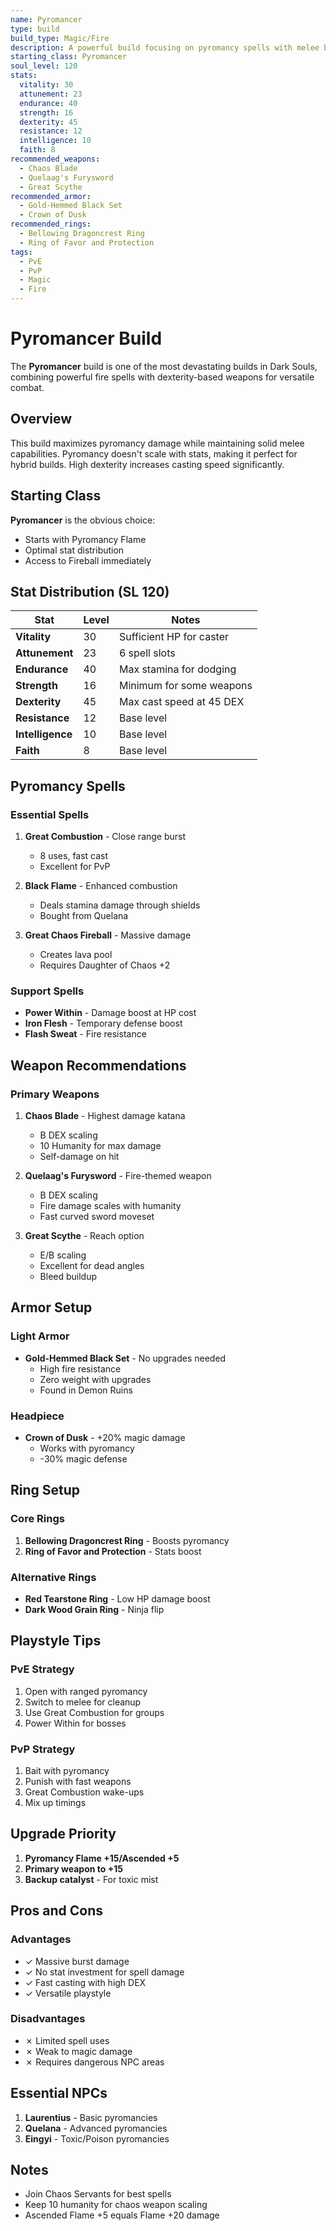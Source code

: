 ```yaml
---
name: Pyromancer
type: build
build_type: Magic/Fire
description: A powerful build focusing on pyromancy spells with melee backup, dealing massive fire damage
starting_class: Pyromancer
soul_level: 120
stats:
  vitality: 30
  attunement: 23
  endurance: 40
  strength: 16
  dexterity: 45
  resistance: 12
  intelligence: 10
  faith: 8
recommended_weapons:
  - Chaos Blade
  - Quelaag's Furysword
  - Great Scythe
recommended_armor:
  - Gold-Hemmed Black Set
  - Crown of Dusk
recommended_rings:
  - Bellowing Dragoncrest Ring
  - Ring of Favor and Protection
tags:
  - PvE
  - PvP
  - Magic
  - Fire
---
```


# Pyromancer Build

The **Pyromancer** build is one of the most devastating builds in Dark Souls, combining powerful fire spells with dexterity-based weapons for versatile combat.

## Overview

This build maximizes pyromancy damage while maintaining solid melee capabilities. Pyromancy doesn't scale with stats, making it perfect for hybrid builds. High dexterity increases casting speed significantly.

## Starting Class

**Pyromancer** is the obvious choice:
- Starts with Pyromancy Flame
- Optimal stat distribution
- Access to Fireball immediately

## Stat Distribution (SL 120)

| Stat | Level | Notes |
|------|-------|-------|
| **Vitality** | 30 | Sufficient HP for caster |
| **Attunement** | 23 | 6 spell slots |
| **Endurance** | 40 | Max stamina for dodging |
| **Strength** | 16 | Minimum for some weapons |
| **Dexterity** | 45 | Max cast speed at 45 DEX |
| **Resistance** | 12 | Base level |
| **Intelligence** | 10 | Base level |
| **Faith** | 8 | Base level |

## Pyromancy Spells

### Essential Spells
1. **Great Combustion** - Close range burst
   - 8 uses, fast cast
   - Excellent for PvP

2. **Black Flame** - Enhanced combustion
   - Deals stamina damage through shields
   - Bought from Quelana

3. **Great Chaos Fireball** - Massive damage
   - Creates lava pool
   - Requires Daughter of Chaos +2

### Support Spells
- **Power Within** - Damage boost at HP cost
- **Iron Flesh** - Temporary defense boost
- **Flash Sweat** - Fire resistance

## Weapon Recommendations

### Primary Weapons
1. **Chaos Blade** - Highest damage katana
   - B DEX scaling
   - 10 Humanity for max damage
   - Self-damage on hit

2. **Quelaag's Furysword** - Fire-themed weapon
   - B DEX scaling
   - Fire damage scales with humanity
   - Fast curved sword moveset

3. **Great Scythe** - Reach option
   - E/B scaling
   - Excellent for dead angles
   - Bleed buildup

## Armor Setup

### Light Armor
- **Gold-Hemmed Black Set** - No upgrades needed
  - High fire resistance
  - Zero weight with upgrades
  - Found in Demon Ruins

### Headpiece
- **Crown of Dusk** - +20% magic damage
  - Works with pyromancy
  - -30% magic defense

## Ring Setup

### Core Rings
1. **Bellowing Dragoncrest Ring** - Boosts pyromancy
2. **Ring of Favor and Protection** - Stats boost

### Alternative Rings
- **Red Tearstone Ring** - Low HP damage boost
- **Dark Wood Grain Ring** - Ninja flip

## Playstyle Tips

### PvE Strategy
1. Open with ranged pyromancy
2. Switch to melee for cleanup
3. Use Great Combustion for groups
4. Power Within for bosses

### PvP Strategy
1. Bait with pyromancy
2. Punish with fast weapons
3. Great Combustion wake-ups
4. Mix up timings

## Upgrade Priority

1. **Pyromancy Flame +15/Ascended +5**
2. **Primary weapon to +15**
3. **Backup catalyst** - For toxic mist

## Pros and Cons

### Advantages
- ✓ Massive burst damage
- ✓ No stat investment for spell damage
- ✓ Fast casting with high DEX
- ✓ Versatile playstyle

### Disadvantages
- ✗ Limited spell uses
- ✗ Weak to magic damage
- ✗ Requires dangerous NPC areas

## Essential NPCs

1. **Laurentius** - Basic pyromancies
2. **Quelana** - Advanced pyromancies
3. **Eingyi** - Toxic/Poison pyromancies

## Notes

- Join Chaos Servants for best spells
- Keep 10 humanity for chaos weapon scaling
- Ascended Flame +5 equals Flame +20 damage